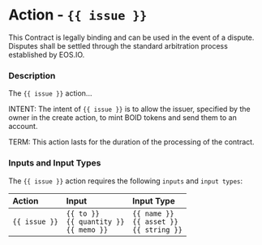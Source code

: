 # Action - `{{ issue }}`

This Contract is legally binding and can be used in the event of a dispute. Disputes shall be settled through the standard arbitration process established by EOS.IO.

### Description

The `{{ issue }}` action...

INTENT: The intent of `{{ issue }}` is to allow the issuer, specified by the owner in the create action, to mint BOID tokens and send them to an account.

TERM: This action lasts for the duration of the processing of the contract.

### Inputs and Input Types

The `{{ issue }}` action requires the following `inputs` and `input types`:

| Action | Input | Input Type |
|:--|:--|:--|
| `{{ issue }}` | `{{ to }}`<br/>`{{ quantity }}`<br/>`{{ memo }}` | `{{ name }}`<br/>`{{ asset }}`<br/>`{{ string }}` |
